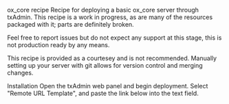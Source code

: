ox_core recipe
Recipe for deploying a basic ox_core server through txAdmin.
This recipe is a work in progress, as are many of the resources packaged with it; parts are definitely broken.

Feel free to report issues but do not expect any support at this stage, this is not production ready by any means.

This recipe is provided as a courtesey and is not recommended.
Manually setting up your server with git allows for version control and merging changes.

Installation
Open the txAdmin web panel and begin deployment.
Select "Remote URL Template", and paste the link below into the text field.
